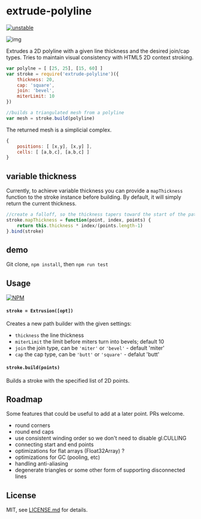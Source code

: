 # extrude-polyline

[![unstable](http://badges.github.io/stability-badges/dist/unstable.svg)](http://github.com/badges/stability-badges)

![img](http://i.imgur.com/LGKsTj2.png)

Extrudes a 2D polyline with a given line thickness and the desired join/cap types. Tries to maintain visual consistency with HTML5 2D context stroking.

```js
var polylne = [ [25, 25], [15, 60] ]
var stroke = require('extrude-polyline')({ 
    thickness: 20, 
    cap: 'square',
    join: 'bevel',
    miterLimit: 10
})

//builds a triangulated mesh from a polyline
var mesh = stroke.build(polyline)
```

The returned mesh is a simplicial complex.

```js
{
    positions: [ [x,y], [x,y] ],
    cells: [ [a,b,c], [a,b,c] ]
}
```

## variable thickness

Currently, to achieve variable thickness you can provide a `mapThickness` function to the stroke instance before building. By default, it will simply return the current thickness.

```js
//create a falloff, so the thickness tapers toward the start of the path
stroke.mapThickness = function(point, index, points) {
    return this.thickness * index/(points.length-1)
}.bind(stroke)
```

## demo

Git clone, `npm install`, then `npm run test`

## Usage

[![NPM](https://nodei.co/npm/extrude-polyline.png)](https://nodei.co/npm/extrude-polyline/)

#### `stroke = Extrusion([opt])`

Creates a new path builder with the given settings:

- `thickness` the line thickness
- `miterLimit` the limit before miters turn into bevels; default 10
- `join` the join type, can be `'miter'` or `'bevel'` - default 'miter'
- `cap` the cap type, can be `'butt'` or `'square'` - defalut 'butt'

#### `stroke.build(points)`

Builds a stroke with the specified list of 2D points.

## Roadmap

Some features that could be useful to add at a later point. PRs welcome.

- round corners
- round end caps
- use consistent winding order so we don't need to disable gl.CULLING
- connecting start and end points 
- optimizations for flat arrays (Float32Array) ? 
- optimizations for GC (pooling, etc)
- handling anti-aliasing
- degenerate triangles or some other form of supporting disconnected lines

## License

MIT, see [LICENSE.md](http://github.com/mattdesl/extrude-polyline/blob/master/LICENSE.md) for details.
